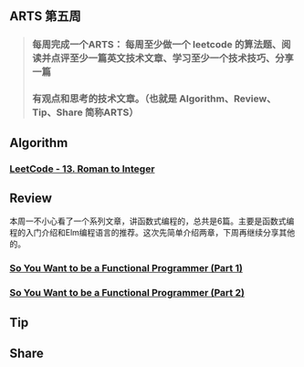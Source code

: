 ## ARTS 第五周

> ### 每周完成一个ARTS： 每周至少做一个 leetcode 的算法题、阅读并点评至少一篇英文技术文章、学习至少一个技术技巧、分享一篇
> ### 有观点和思考的技术文章。（也就是 Algorithm、Review、Tip、Share 简称ARTS）  

## Algorithm
### [LeetCode - 13. Roman to Integer](https://leetcode.com/problems/roman-to-integer/)


## Review
本周一不小心看了一个系列文章，讲函数式编程的，总共是6篇。主要是函数式编程的入门介绍和Elm编程语言的推荐。这次先简单介绍两章，下周再继续分享其他的。
### [So You Want to be a Functional Programmer (Part 1)](https://medium.com/@cscalfani/so-you-want-to-be-a-functional-programmer-part-1-1f15e387e536)


### [So You Want to be a Functional Programmer (Part 2)](https://medium.com/@cscalfani/so-you-want-to-be-a-functional-programmer-part-2-7005682cec4a)



## Tip


## Share


